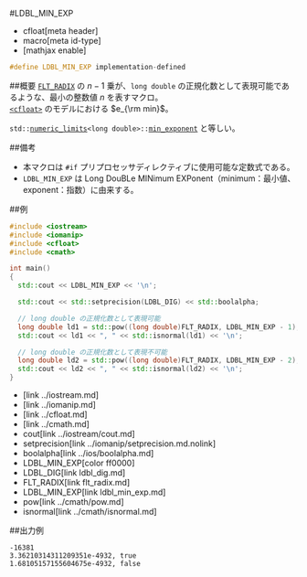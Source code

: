 #LDBL_MIN_EXP
* cfloat[meta header]
* macro[meta id-type]
* [mathjax enable]

```cpp
#define LDBL_MIN_EXP implementation-defined
```

##概要
[`FLT_RADIX`](flt_radix.md) の $n - 1$ 乗が、`long double` の正規化数として表現可能であるような、最小の整数値 $n$ を表すマクロ。  
[`<cfloat>`](../cfloat.md) のモデルにおける $e_{\rm min}$。

`std::`[`numeric_limits`](/reference/limits/numeric_limits.md)`<long double>::`[`min_exponent`](/reference/limits/numeric_limits/min_exponent.md) と等しい。


##備考
- 本マクロは `#if` プリプロセッサディレクティブに使用可能な定数式である。
- `LDBL_MIN_EXP` は Long DouBLe MINimum EXPonent（minimum：最小値、exponent：指数）に由来する。


##例
```cpp
#include <iostream>
#include <iomanip>
#include <cfloat>
#include <cmath>

int main()
{
  std::cout << LDBL_MIN_EXP << '\n';

  std::cout << std::setprecision(LDBL_DIG) << std::boolalpha;

  // long double の正規化数として表現可能
  long double ld1 = std::pow((long double)FLT_RADIX, LDBL_MIN_EXP - 1);
  std::cout << ld1 << ", " << std::isnormal(ld1) << '\n';

  // long double の正規化数として表現不可能
  long double ld2 = std::pow((long double)FLT_RADIX, LDBL_MIN_EXP - 2);
  std::cout << ld2 << ", " << std::isnormal(ld2) << '\n';
}
```
* <iostream>[link ../iostream.md]
* <iomanip>[link ../iomanip.md]
* <cfloat>[link ../cfloat.md]
* <cmath>[link ../cmath.md]
* cout[link ../iostream/cout.md]
* setprecision[link ../iomanip/setprecision.md.nolink]
* boolalpha[link ../ios/boolalpha.md]
* LDBL_MIN_EXP[color ff0000]
* LDBL_DIG[link ldbl_dig.md]
* FLT_RADIX[link flt_radix.md]
* LDBL_MIN_EXP[link ldbl_min_exp.md]
* pow[link ../cmath/pow.md]
* isnormal[link ../cmath/isnormal.md]

##出力例
```
-16381
3.36210314311209351e-4932, true
1.68105157155604675e-4932, false
```
